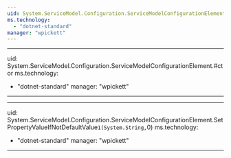 ```yaml
---
uid: System.ServiceModel.Configuration.ServiceModelConfigurationElement
ms.technology: 
  - "dotnet-standard"
manager: "wpickett"
---
```


---
uid: System.ServiceModel.Configuration.ServiceModelConfigurationElement.#ctor
ms.technology: 
  - "dotnet-standard"
manager: "wpickett"
---

---
uid: System.ServiceModel.Configuration.ServiceModelConfigurationElement.SetPropertyValueIfNotDefaultValue``1(System.String,``0)
ms.technology: 
  - "dotnet-standard"
manager: "wpickett"
---
